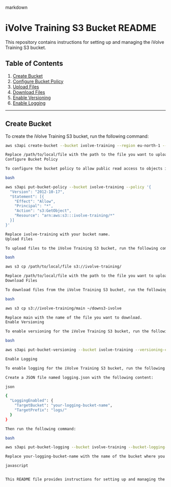 
markdown

# iVolve Training S3 Bucket README

This repository contains instructions for setting up and managing the iVolve Training S3 bucket.

## Table of Contents

1. [Create Bucket](#create-bucket)
2. [Configure Bucket Policy](#configure-bucket-policy)
3. [Upload Files](#upload-files)
4. [Download Files](#download-files)
5. [Enable Versioning](#enable-versioning)
6. [Enable Logging](#enable-logging)

---

## Create Bucket

To create the iVolve Training S3 bucket, run the following command:

```bash
aws s3api create-bucket --bucket ivolve-training --region eu-north-1 --create-bucket-configuration LocationConstraint=eu-north-1

Replace /path/to/local/file with the path to the file you want to upload and ivolve-training with your desired bucket name.
Configure Bucket Policy

To configure the bucket policy to allow public read access to objects in the bucket, run the following command:

bash

aws s3api put-bucket-policy --bucket ivolve-training --policy '{
  "Version": "2012-10-17",
  "Statement": [{
    "Effect": "Allow",
    "Principal": "*",
    "Action": "s3:GetObject",
    "Resource": "arn:aws:s3:::ivolve-training/*"
  }]
}'

Replace ivolve-training with your bucket name.
Upload Files

To upload files to the iVolve Training S3 bucket, run the following command:

bash

aws s3 cp /path/to/local/file s3://ivolve-training/

Replace /path/to/local/file with the path to the file you want to upload.
Download Files

To download files from the iVolve Training S3 bucket, run the following command:

bash

aws s3 cp s3://ivolve-training/main ~/downs3-ivolve

Replace main with the name of the file you want to download.
Enable Versioning

To enable versioning for the iVolve Training S3 bucket, run the following command:

bash

aws s3api put-bucket-versioning --bucket ivolve-training --versioning-configuration Status=Enabled

Enable Logging

To enable logging for the iVolve Training S3 bucket, run the following command:

Create a JSON file named logging.json with the following content:

json

{
  "LoggingEnabled": {
    "TargetBucket": "your-logging-bucket-name",
    "TargetPrefix": "logs/"
  }
}

Then run the following command:

bash

aws s3api put-bucket-logging --bucket ivolve-training --bucket-logging-status file://logging.json

Replace your-logging-bucket-name with the name of the bucket where you want to store logs.

javascript


This README file provides instructions for setting up and managing the iVolve Training S3 bucket. You can save it as a markdown file (e.g., `README.md`) in your repository.

